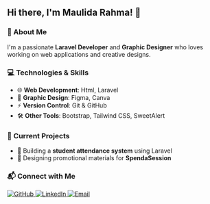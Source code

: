 ## Hi there, I'm Maulida Rahma! 👋  

### 🚀 About Me  
I'm a passionate **Laravel Developer** and **Graphic Designer** who loves working on web applications and creative designs.  

### 💻 Technologies & Skills  
- 🌐 **Web Development**: Html, Laravel  
- 🎨 **Graphic Design**: Figma, Canva  
- ⚡ **Version Control**: Git & GitHub  
- 🛠 **Other Tools**: Bootstrap, Tailwind CSS, SweetAlert  

### 📌 Current Projects  
- 🎯 Building a **student attendance system** using Laravel  
- 🎨 Designing promotional materials for **SpendaSession**  

### 📬 Connect with Me  
<p align="l">
  <a href="https://github.com/maurhm11olz">
    <img src="https://img.shields.io/badge/GitHub-100000?style=for-the-badge&logo=github&logoColor=white" alt="GitHub">
  </a>
  <a href="https://www.linkedin.com/in/maulida-rahma-71531334b">
    <img src="https://img.shields.io/badge/LinkedIn-0077B5?style=for-the-badge&logo=linkedin&logoColor=white" alt="LinkedIn">
  </a>
  <a href="mailto:daraplayy11@gmail.com">
    <img src="https://img.shields.io/badge/Email-D14836?style=for-the-badge&logo=gmail&logoColor=white" alt="Email">
  </a>
</p>


